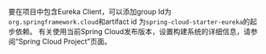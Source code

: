 要在项目中包含Eureka Client，可以添加group Id为` org.springframework.cloud`和artifact id 为`spring-cloud-starter-eureka`的起步依赖。 有关使用当前Spring Cloud发布版本，设置构建系统的详细信息，请参阅“Spring Cloud Project”页面。

